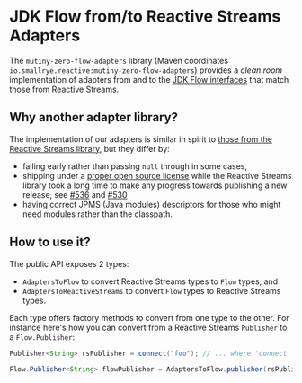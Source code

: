 # JDK Flow from/to Reactive Streams Adapters

The `mutiny-zero-flow-adapters` library (Maven coordinates `io.smallrye.reactive:mutiny-zero-flow-adapters`) provides a *clean room* implementation of adapters from and to the [JDK Flow interfaces](https://docs.oracle.com/en/java/javase/11/docs/api/java.base/java/util/concurrent/Flow.html) that match those from Reactive Streams.

## Why another adapter library?

The implementation of our adapters is similar in spirit to [those from the Reactive Streams library](https://github.com/reactive-streams/reactive-streams-jvm/tree/master/api/src/main/java9/org/reactivestreams), but they differ by:

- failing early rather than passing `null` through in some cases,
- shipping under a [proper open source license](https://www.apache.org/licenses/LICENSE-2.0) while the Reactive Streams library took a long time to make any progress towards publishing a new release, see [#536](https://github.com/reactive-streams/reactive-streams-jvm/issues/536) and [#530](https://github.com/reactive-streams/reactive-streams-jvm/issues/530) 
- having correct JPMS (Java modules) descriptors for those who might need modules rather than the classpath.

## How to use it?

The public API exposes 2 types:

- `AdaptersToFlow` to convert Reactive Streams types to `Flow` types, and
- `AdaptersToReactiveStreams` to convert `Flow` types to Reactive Streams types.

Each type offers factory methods to convert from one type to the other.
For instance here's how you can convert from a Reactive Streams `Publisher` to a `Flow.Publisher`:

```java
Publisher<String> rsPublisher = connect("foo"); // ... where 'connect' returns a Publisher<String>

Flow.Publisher<String> flowPublisher = AdaptersToFlow.publisher(rsPublisher);
```
